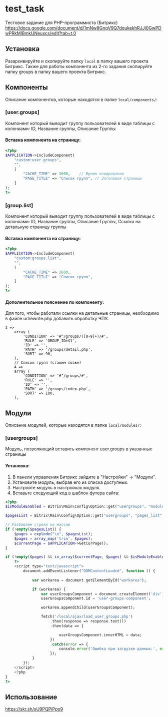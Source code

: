 # test_task
Тестовое задание для PHP-программиста (Битрикс) https://docs.google.com/document/d/1mNw8GnqV9Q7dqukekhRJJj0GwPDwPRkMlBmkUNeuxcs/edit?tab=t.0

## Установка

Разархивируйте и скопируйте папку `local` в папку вашего проекта Битрикс. Также для работы компонента из 2-го задания скопируйте папку groups в папку вашего проекта Битрикс.

## Компоненты

Описание компонентов, которые находятся в папке `local/components/`:

### [user.groups]

Компонент который выводит группу пользователей в виде таблицы с колонками: ID, Название группы, Описание Группы

#### Вставка компонента на страницу:

```php
<?php
$APPLICATION->IncludeComponent(
    "custom:user.groups",
    "",
    [
        "CACHE_TIME" => 3600,    // Время кеширования
        "PAGE_TITLE" => "Список групп", // Заголовок страницы
    ]
);
?>
```

### [group.list]

Компонент который выводит группу пользователей в виде таблицы с колонками: ID, Название группы, Описание Группы, Ссылка на детальную страницу группы

#### Вставка компонента на страницу:

```php
<?php
$APPLICATION->IncludeComponent(
    "custom:groups.list",
    "",
    [
        "CACHE_TIME" => 3600,
        "PAGE_TITLE" => "Список групп",
    ]
);
?>
```

#### Дополнительное пояснение по компоненту:

Для того, чтобы работали ссылки на детальные страницы, необходимо в файле urlrewrite.php 
добавить обработку ЧПУ:
```
3 =>
    array (
        'CONDITION' => '#^/groups/([0-9]+)/#',
        'RULE' => 'GROUP_ID=$1',
        'ID' => '',
        'PATH' => '/groups/detail.php',
        'SORT' => 90,
    ),
    // Список групп (ставим позже)
    4 =>
    array (
        'CONDITION' => '#^/groups/#',
        'RULE' => '',
        'ID' => '',
        'PATH' => '/groups/index.php',
        'SORT' => 100,
    ),
```

## Модули

Описание модулей, которые находятся в папке `local/modules/`:

### [usergroups]

Модуль, позволяющий вставить компонент user.groups в указанные страницы

#### Установка:

1. В панели управления Битрикс зайдите в "Настройки" → "Модули".
2. Установите модуль, выбрав его из списка доступных.
3. Настройте модуль в настройках модуля.
4. Вставьте следующий код в шаблон футера сайта:

```php
<?php
$isModuleEnabled = Bitrix\Main\Config\Option::get("usergroups", "module_enabled", "Y") === "Y";

$pagesList = Bitrix\Main\Config\Option::get("usergroups", "pages_list", "");

// Разбиваем строки на массив
if (!empty($pagesList)) {
    $pages = explode("\n", $pagesList);
    $pages = array_map('trim', $pages);
    $currentPage = $APPLICATION->GetCurPage();
}

if (!empty($pages) && in_array($currentPage, $pages) && $isModuleEnabled) {
    ?>
    <script type="text/javascript">
        document.addEventListener("DOMContentLoaded", function () {
            
            var workarea = document.getElementById("workarea");

            if (workarea) {
                var userGroupsComponent = document.createElement('div');
                userGroupsComponent.id = 'user-groups-component';

                workarea.appendChild(userGroupsComponent);

                fetch('/local/ajax/load_user_groups.php') 
                    .then(response => response.text())
                    .then(data => {

                        userGroupsComponent.innerHTML = data;
                    })
                    .catch(error => {
                        console.error('Ошибка при загрузке данных:', error);
                    });
            }
        });
    </script>
    <?php
}
?>
```


## Использование

https://skr.sh/sU9PQPiPpo9

